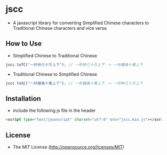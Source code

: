 # jscc

- A javascript library for converting Simplified Chinese characters to Traditional Chinese characters and vice versa

## How to Use

- Simplified Chinese to Traditional Chinese  
```javascript
jscc.toTC("一秒钟几十万上下"); // 一秒钟几十万上下 -> 一秒鐘幾十萬上下
```
  
- Traditional Chinese to Simplified Chinese  
```javascript
jscc.toSC("一秒鐘幾十萬上下"); // 一秒鐘幾十萬上下 -> 一秒钟几十万上下
```

## Installation

- include the following js file in the header  
```html
<script type="text/javascript" charset="utf-8" src="jscc.min.js"></script>
```

## License

- The MIT License (http://opensource.org/licenses/MIT)

